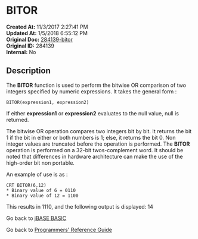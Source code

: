# BITOR

**Created At:** 11/3/2017 2:27:41 PM  
**Updated At:** 1/5/2018 6:55:12 PM  
**Original Doc:** [284139-bitor](https://docs.jbase.com/36868-jbase-basic/284139-bitor)  
**Original ID:** 284139  
**Internal:** No  

## Description 

The **BITOR** function is used to perform the bitwise OR comparison of two integers specified by numeric expressions. It takes the general form :

```
BITOR(expression1, expression2)
```

If either **expression1** or **expression2** evaluates to the null value, null is returned.

The bitwise OR operation compares two integers bit by bit. It returns the bit 1 if the bit in either or both numbers is 1; else, it returns the bit 0.
Non integer values are truncated before the operation is performed.
The **BITOR** operation is performed on a 32-bit twos-complement word. It should be noted that differences in hardware architecture can make the use of the high-order bit non portable.

An example of use is as :

```
CRT BITOR(6,12)
* Binary value of 6 = 0110
* Binary value of 12 = 1100
```

This results in 1110, and the following output is displayed: 14

Go back to [jBASE BASIC](./../README.md)

Go back to [Programmers' Reference Guide](./../../reference-guides/jbc/README.md)
